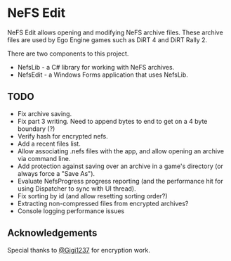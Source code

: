# NeFS Edit

NeFS Edit allows opening and modifying NeFS archive files. These archive files are used by Ego Engine games such as DiRT 4 and DiRT Rally 2.

There are two components to this project.
- NefsLib - a C# library for working with NeFS archives.
- NefsEdit - a Windows Forms application that uses NefsLib.

## TODO
- Fix archive saving.
- Fix part 3 writing. Need to append bytes to end to get on a 4 byte boundary (?)
- Verify hash for encrypted nefs.
- Add a recent files list.
- Allow associating .nefs files with the app, and allow opening an archive via command line.
- Add protection against saving over an archive in a game's directory (or always force a "Save As").
- Evaluate NefsProgress progress reporting (and the performance hit for using Dispatcher to sync with UI thread).
- Fix sorting by id (and allow resetting sorting order?)
- Extracting non-compressed files from encrypted archives?
- Console logging performance issues

## Acknowledgements
Special thanks to [@Gigi1237]( https://github.com/Gigi1237 ) for encryption work.